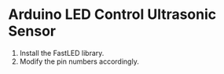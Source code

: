 # Arduino LED Control Ultrasonic Sensor

1.  Install the FastLED library.
2.  Modify the pin numbers accordingly.
